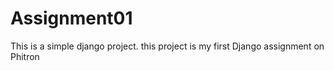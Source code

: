 # Assignment01
This is a simple django project. this project is my first Django assignment on Phitron
